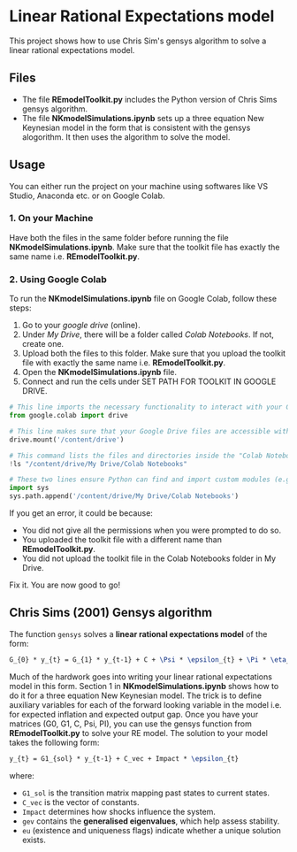 # Linear Rational Expectations model
This project shows how to use Chris Sim's gensys algorithm to solve a linear rational expectations model. 

## Files

- The file **REmodelToolkit.py** includes the Python version of Chris Sims gensys algorithm.
- The file **NKmodelSimulations.ipynb** sets up a three equation New Keynesian model in the form that is consistent with the gensys alogorithm. It then uses the algorithm to solve the model.

## Usage
You can either run the project on your machine using softwares like VS Studio, Anaconda etc. or on Google Colab.

### 1. On your Machine
Have both the files in the same folder before running the file **NKmodelSimulations.ipynb**. Make sure that the toolkit file has exactly the same name i.e. **REmodelToolkit.py**.

### 2. Using Google Colab
To run the **NKmodelSimulations.ipynb** file on Google Colab, follow these steps: 

1. Go to your *google drive* (online).
2. Under *My Drive*, there will be a folder called *Colab Notebooks*. If not, create one.
3. Upload both the files to this folder. Make sure that you upload the toolkit file with exactly the same name i.e. **REmodelToolkit.py**.
4. Open the **NKmodelSimulations.ipynb** file.
5. Connect and run the cells under SET PATH FOR TOOLKIT IN GOOGLE DRIVE.

```python
# This line imports the necessary functionality to interact with your Google Drive from within the Colab notebook.
from google.colab import drive

# This line makes sure that your Google Drive files are accessible within the notebook
drive.mount('/content/drive')

# This command lists the files and directories inside the "Colab Notebooks" folder located in your Google Drive. You should see REmodelToolkit.py here.
!ls "/content/drive/My Drive/Colab Notebooks"

# These two lines ensure Python can find and import custom modules (e.g REmodelToolkit.py) located within your 'Colab Notebooks' folder in Google Drive, making them available to use in the notebook.
import sys
sys.path.append('/content/drive/My Drive/Colab Notebooks')
```

  If you get an error, it could be because: 
  - You did not give all the permissions when you were prompted to do so.
  - You uploaded the toolkit file with a different name than **REmodelToolkit.py**.
  - You did not upload the toolkit file in the Colab Notebooks folder in My Drive.

Fix it. You are now good to go!

## Chris Sims (2001) Gensys algorithm

The function `gensys` solves a **linear rational expectations model** of the form:

```latex
G_{0} * y_{t} = G_{1} * y_{t-1} + C + \Psi * \epsilon_{t} + \Pi * \eta_{t}
```

Much of the hardwork goes into writing your linear rational expectations model in this form. Section 1 in **NKmodelSimulations.ipynb** shows how to do it for a three equation New Keynesian model. The trick is to define auxiliary variables for each of the forward looking variable in the model i.e. for expected inflation and expected output gap. Once you have your matrices (G0, G1, C, Psi, PI), you can use the gensys function from **REmodelToolkit.py** to solve your RE model. The solution to your model takes the following form:

```latex
y_{t} = G1_{sol} * y_{t-1} + C_vec + Impact * \epsilon_{t}
```

where:
- `G1_sol` is the transition matrix mapping past states to current states.
- `C_vec` is the vector of constants.
- `Impact` determines how shocks influence the system.
- `gev` contains the **generalised eigenvalues**, which help assess stability.
- `eu` (existence and uniqueness flags) indicate whether a unique solution exists.
